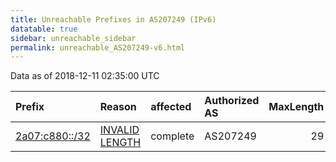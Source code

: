 ```yaml
---
title: Unreachable Prefixes in AS207249 (IPv6)
datatable: true
sidebar: unreachable_sidebar
permalink: unreachable_AS207249-v6.html
---
```


Data as of 2018-12-11 02:35:00 UTC


<div class="datatable-begin"></div>

| Prefix                                                 | Reason                                                                                                    | affected   | Authorized AS   |   MaxLength | Anchor                                         |   unreachable /48s |
|:-------------------------------------------------------|:----------------------------------------------------------------------------------------------------------|:-----------|:----------------|------------:|:-----------------------------------------------|-------------------:|
| [2a07:c880::/32](https://stat.ripe.net/2a07:c880::/32) | [INVALID LENGTH](https://rpki-validator.ripe.net/announcement-preview?asn=AS207249&prefix=2a07:c880::/32) | complete   | AS207249        |          29 | [RIPE](unreachable_RIPE_NCC_RPKI_Root-v6.html) |              65536 |

<div class="datatable-end"></div>